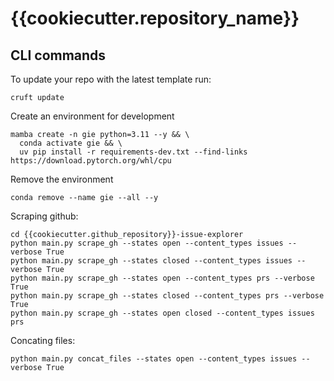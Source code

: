 # {{cookiecutter.repository_name}}

## CLI commands

To update your repo with the latest template run:
```
cruft update
```

Create an environment for development
```
mamba create -n gie python=3.11 --y && \
  conda activate gie && \
  uv pip install -r requirements-dev.txt --find-links https://download.pytorch.org/whl/cpu
```

Remove the environment
```
conda remove --name gie --all --y
```

Scraping github:
```
cd {{cookiecutter.github_repository}}-issue-explorer
python main.py scrape_gh --states open --content_types issues --verbose True
python main.py scrape_gh --states closed --content_types issues --verbose True
python main.py scrape_gh --states open --content_types prs --verbose True
python main.py scrape_gh --states closed --content_types prs --verbose True
python main.py scrape_gh --states open closed --content_types issues prs
```

Concating files:
```
python main.py concat_files --states open --content_types issues --verbose True

```